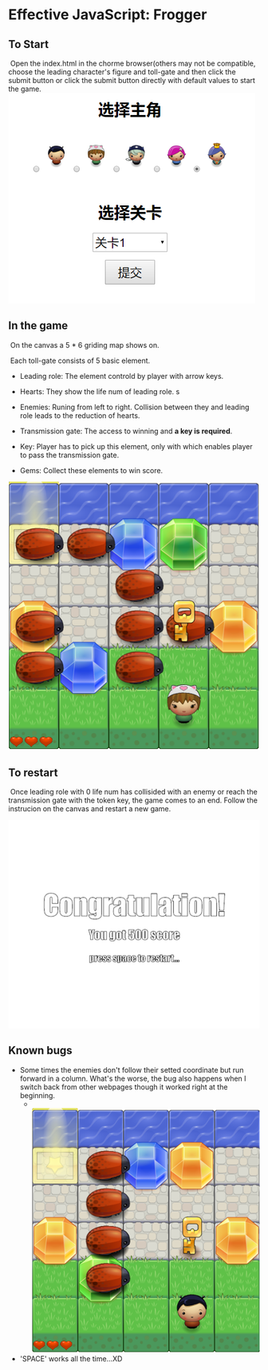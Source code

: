 # Effective JavaScript: Frogger


## To Start 
​	Open the index.html in the chorme browser(others may not be compatible, choose the leading character's figure and toll-gate and then click the submit button or click the submit button directly with default values to start the game.
![readme_img (1)](https://github.com/EmiyaYang/FoggerGame/blob/master/images/readme_img%20(1).png)

## In the game
​	On the canvas a 5 * 6 griding map shows on. 

​	Each toll-gate consists of 5 basic element.

* Leading role: The element controld by player with arrow keys.

* Hearts: They show the life num of leading role. s

* Enemies:  Runing from left to right. Collision between they and leading role leads to the reduction of hearts.

* Transmission gate: The access to winning and **a key is required**.

* Key:  Player has to pick up this element, only with which enables player to pass the transmission gate.

* Gems: Collect these elements to win score.  


![readme_img (2)](https://github.com/EmiyaYang/FoggerGame/blob/master/images/readme_img%20(2).png)

## To restart

​	Once leading role with 0 life num has collisided with an enemy or reach the transmission gate with the token key, the game comes to an end.  Follow the instrucion on the canvas and restart a new game.

![readme_img (3)](https://github.com/EmiyaYang/FoggerGame/blob/master/images/readme_img%20(3).png)

## Known bugs

* Some times the enemies don't follow their setted coordinate but run forward in a column. What's the worse, the bug also happens when I switch back from other webpages though it worked right at the beginning.
  * ​					![readme_img (4)](https://github.com/EmiyaYang/FoggerGame/blob/master/images/readme_img%20(4).png) 
* 'SPACE' works all the time...XD

